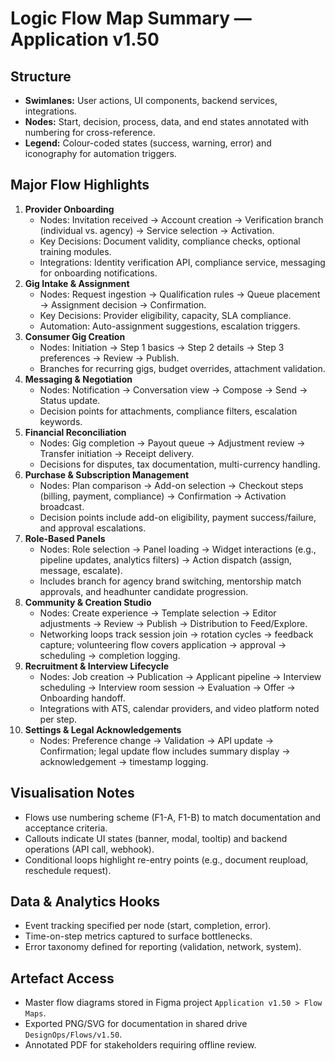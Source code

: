 # Logic Flow Map Summary — Application v1.50

## Structure
- **Swimlanes:** User actions, UI components, backend services, integrations.
- **Nodes:** Start, decision, process, data, and end states annotated with numbering for cross-reference.
- **Legend:** Colour-coded states (success, warning, error) and iconography for automation triggers.

## Major Flow Highlights
1. **Provider Onboarding**
   - Nodes: Invitation received → Account creation → Verification branch (individual vs. agency) → Service selection → Activation.
   - Key Decisions: Document validity, compliance checks, optional training modules.
   - Integrations: Identity verification API, compliance service, messaging for onboarding notifications.
2. **Gig Intake & Assignment**
   - Nodes: Request ingestion → Qualification rules → Queue placement → Assignment decision → Confirmation.
   - Key Decisions: Provider eligibility, capacity, SLA compliance.
   - Automation: Auto-assignment suggestions, escalation triggers.
3. **Consumer Gig Creation**
   - Nodes: Initiation → Step 1 basics → Step 2 details → Step 3 preferences → Review → Publish.
   - Branches for recurring gigs, budget overrides, attachment validation.
4. **Messaging & Negotiation**
   - Nodes: Notification → Conversation view → Compose → Send → Status update.
   - Decision points for attachments, compliance filters, escalation keywords.
5. **Financial Reconciliation**
   - Nodes: Gig completion → Payout queue → Adjustment review → Transfer initiation → Receipt delivery.
   - Decisions for disputes, tax documentation, multi-currency handling.
6. **Purchase & Subscription Management**
   - Nodes: Plan comparison → Add-on selection → Checkout steps (billing, payment, compliance) → Confirmation → Activation broadcast.
   - Decision points include add-on eligibility, payment success/failure, and approval escalations.
7. **Role-Based Panels**
   - Nodes: Role selection → Panel loading → Widget interactions (e.g., pipeline updates, analytics filters) → Action dispatch (assign, message, escalate).
   - Includes branch for agency brand switching, mentorship match approvals, and headhunter candidate progression.
8. **Community & Creation Studio**
   - Nodes: Create experience → Template selection → Editor adjustments → Review → Publish → Distribution to Feed/Explore.
   - Networking loops track session join → rotation cycles → feedback capture; volunteering flow covers application → approval → scheduling → completion logging.
9. **Recruitment & Interview Lifecycle**
   - Nodes: Job creation → Publication → Applicant pipeline → Interview scheduling → Interview room session → Evaluation → Offer → Onboarding handoff.
   - Integrations with ATS, calendar providers, and video platform noted per step.
10. **Settings & Legal Acknowledgements**
    - Nodes: Preference change → Validation → API update → Confirmation; legal update flow includes summary display → acknowledgement → timestamp logging.

## Visualisation Notes
- Flows use numbering scheme (F1-A, F1-B) to match documentation and acceptance criteria.
- Callouts indicate UI states (banner, modal, tooltip) and backend operations (API call, webhook).
- Conditional loops highlight re-entry points (e.g., document reupload, reschedule request).

## Data & Analytics Hooks
- Event tracking specified per node (start, completion, error).
- Time-on-step metrics captured to surface bottlenecks.
- Error taxonomy defined for reporting (validation, network, system).

## Artefact Access
- Master flow diagrams stored in Figma project `Application v1.50 > Flow Maps`.
- Exported PNG/SVG for documentation in shared drive `DesignOps/Flows/v1.50`.
- Annotated PDF for stakeholders requiring offline review.
